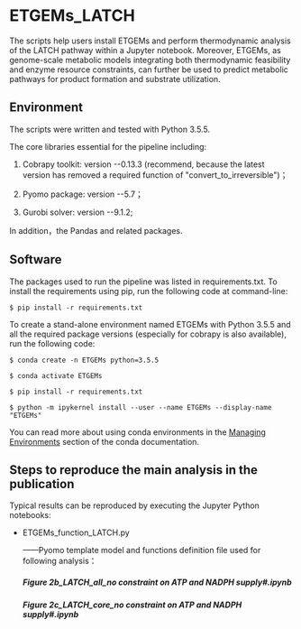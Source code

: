 # ETGEMs_LATCH
The scripts help users install ETGEMs and perform thermodynamic analysis of the LATCH pathway within a Jupyter notebook.
Moreover, ETGEMs, as genome-scale metabolic models integrating both thermodynamic feasibility and enzyme resource constraints, can further be used to predict metabolic pathways for product formation and substrate utilization.

## Environment

The scripts were written and tested with Python 3.5.5. 

The core libraries essential for the pipeline including: 

1) Cobrapy toolkit: version --0.13.3 (recommend, because the latest version has removed a required function of "convert_to_irreversible")；

2) Pyomo package: version --5.7；

3) Gurobi solver: version --9.1.2;

In addition，the Pandas and related packages. 

## Software

The packages used to run the pipeline was listed in requirements.txt. To install the requirements using pip, run the following code at command-line:

```shell
$ pip install -r requirements.txt
```

To create a stand-alone environment named ETGEMs with Python 3.5.5 and all the required package versions (especially for cobrapy is also available), run the following code:

```shell
$ conda create -n ETGEMs python=3.5.5
```
```shell
$ conda activate ETGEMs
```
```shell
$ pip install -r requirements.txt
```
```shell
$ python -m ipykernel install --user --name ETGEMs --display-name "ETGEMs"
```
  You can read more about using conda environments in the [Managing Environments](http://conda.pydata.org/docs/using/envs.html) section of the conda documentation. 

## Steps to reproduce the main analysis in the publication

Typical results can be reproduced by executing the Jupyter Python notebooks:

+ ETGEMs_function_LATCH.py

  ——Pyomo template model and functions definition file used for following analysis：

  #####       Figure 2b_LATCH_all_no constraint on ATP and NADPH supply#.ipynb

  #####       Figure 2c_LATCH_core_no constraint on ATP and NADPH supply#.ipynb



